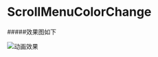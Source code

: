 # ScrollMenuColorChange

#####效果图如下

![动画效果](https://github.com/zfx5130/ScrollMenuColorChange/tree/master/test.gif)
